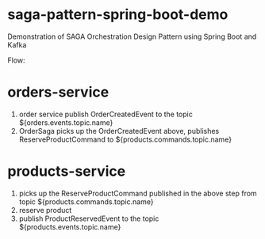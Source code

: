 # saga-pattern-spring-boot-demo

Demonstration of SAGA Orchestration Design Pattern using Spring Boot and Kafka

Flow:

# orders-service
1. order service publish OrderCreatedEvent to the topic ${orders.events.topic.name} 
2. OrderSaga picks up the OrderCreatedEvent above, publishes ReserveProductCommand to ${products.commands.topic.name}
# products-service
1. picks up the ReserveProductCommand published in the above step from topic ${products.commands.topic.name}
2. reserve product
3. publish ProductReservedEvent to the topic ${products.events.topic.name}
